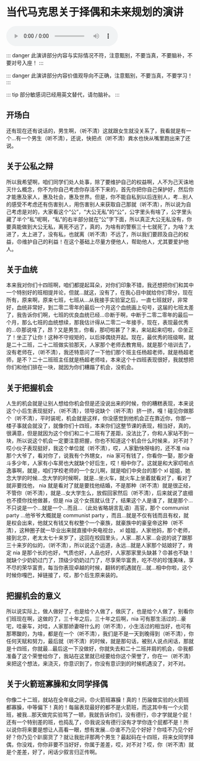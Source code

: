 # 当代马克思关于择偶和未来规划的演讲

<audio controls>
    <source :src="$withBase('/audios/当代马克思关于择偶和未来规划的演讲.WAV')">
</audio>

::: danger
此演讲部分内容与实际情况不符，注意甄别，不要当真，不要脑补，不要对号入座！
:::

::: danger
此演讲部分内容价值观导向不正确，注意甄别，不要当真，不要学习！
:::

::: tip
部分敏感词已经用英文替代，请勿脑补。
:::

## 开场白

还有现在还有说话的，男生啊，（听不清）这就跟女生就没关系了，我看就是有一个…有一个男生（听不清），还说，快把点（听不清）粪水也快从嘴里跑出来了还说。

## 关于公私之辩

所以我希望啊，咱们同学们处人处事，除了要维护自己的权益啊，人不为己天诛地灭什么概念，你不为你自己考虑你存活不下来的，首先你把你自己保护好，然后你才能惠及家人，惠及社会，惠及世界。但是，你不能自私到以后连别人，考…别人的感受不考虑还有伤害别人，用伤害别人来获取自己那就（听不清），所以说为自己考虑是对的，大家看这个“公”，“大公无私”的“公”，公字里头有啥了，公字里头藏了半个“私”呢啊，“私”的右半部分就在“公”字下面，所以真正大公无私没有，你要真能做到大公无私，离死不远了，真的，为啥有的警察三十七就死了，为啥？太进了，太上进了，没有私，也就离（听不清）不远了，所以我们要顾及自己的权益，😠维护自己的利益！在这个基础上尽量方便他人，帮助他人，尤其要爱护他人。

## 关于血统

本来我对你们十四班啊，咱们都提起耳朵，对你们印象不错，我还想把你们和其中一个特别好的班相提并论，但就…就这，没有了，在我心目中就给你们零分，现在所有，原来啊，原来七班，七班从…从我接手实验室之后，一直七班就好，非常好，血统非常好，到二零二零年的最后一个月这个血统画上句号，这届的七班太差了，我告诉你们啊，七班的优良血统已经…😠断于啊，中断于二零二零年的最后一个月，那么七班的血统想续，那我估计得从二零二一年接手，现在，表现最优秀的…😠那说啥了，昂？又是男生，你看，那叨啦甚了？来，来站起来叨啦，😡坐正了！坐正了让你！这种不守规矩的，以后择偶绕开起。现在，最优秀的班级啊，就是二十二班，二十二班做实验那天，人家那个老师去教育局，就是那个培训去了，没有老师在，（听不清），我还特意问了一下他们那个班主任杨超老师，就是杨超老师，是不？二十二班班主任就是杨超老师哇，本来这个十四班表现很好，我就想把你们和他们排在一块，就因为你们糟蹋了机会，没机会。

## 关于把握机会

人生的机会就是让别人想给你机会但是还没说出来的时候，你的糟糕表现，本来说这个小后生表现挺好，（听不清），领导说缺个（听不清）挤一挤，嘎！碰见你做那个（听不清），平时装呢，机会就是这样，你没感觉到他机会正在靠近你，你那一楼子事就会就没了，就像你们十四班，本来你们这整节课的表现，相当好，真的，很满意，但是就因为这个你们和二十二班有了差距，没法比了，你和人家站不到一块，所以说这个机会一定要注意把握，你也不知道这个机会什么时候来，对不对？哎小伙子表现挺好，我这个单位就（听不清），哎，人家勤快呀啥的，还不准 nia 那个大爷了，看对你了，说我有个外甥女， nia 家可有钱了，你看你一娶，那少奋斗多少年，人家有小车房也大就缺个好后生，哎！相中你了。这就是和大家叨啦点逸事啊，就是，咱们学校老师的一个女儿啊，就是咱们中央台的那个 xl 姐姐，她念大学的时候…念大学的时候啊，就是…坐火车，就火车上坐着就看对了，看对了就非要找他， nia 就是看对了就是要找他结婚，不是那种（听不清）就是很正经，不管你（听不清），就是…女大学生么，放假回家然后（听不清），后来就说了底细也不摸你找他做甚，但是 nia 这个女孩就认住了，结果这个人是谁了，就是那个…不只说是一个…就是一个…而且…（此处省略胡言乱语）高官，那个 communist party …他爷爷大概就是 communist party ，而且…就是不仅有钱而且有权，就是权会出来，他就又有钱又有权整个一个豪族，就豪族中的豪皇帝这种（听不清），这种圈子就一毕业出来就直接中央电视台， xl 姐姐，人家他妈，那个老师，接到北京，老太太七十来岁了，这回在校园里头，人家…那人家…会说的说了跟那三十来岁的似的，（听不清），所以说这个运道，永远…就是人家那个姑娘好了，肯定 nia 是那个长的也好，气质也好，人品也好，人家那家里头缺甚？😠甚也不缺！就缺个少奶奶过门了，顶级少奶奶过门了，尽享荣华富贵，吃不尽的珍馐美味，享不尽的荣华富贵，每当你表现卓越的时候，翻转的机遇就在…就…相中你啦，这个时候你嘎巴，掉链接了，哎，那个后生原来装的。

## 把握机会的意义

所以说实际上，做人做好了，也是给个人做了，做灰了，也是给个人做了，别看你们班现在啊，这做的了，三十年之后，三十年之后啊，nia 可有那生活过的…豪宅，哇豪车，对哇，人家那娇妻呀什么的（听不清），小生活过的相当好，也可有那寒酸的，为啥，都是在一个（听不清），我们是不是一天到晚得到（听不清），你任何天赋和努力，最后就（听不清）的时候，就是那句话，被别人说点闲话，那就是十四班，你就最…最后这一下没做好，你就失去和二十二班并肩的机会，😡我都准备了这个荣誉给你了，我站在这里就已经要给你这个荣誉了，你在一（听不清）来把这个想法，来浇灭，你意识到了，你没有意识到的时候机遇没了，对不对。

## 关于火箭班寡臊和女同学择偶

你像二十二班，就站在全年级之间，😠火箭班寡臊！真的！历届做实验的火箭班都寡臊，中等偏下！真的！每届表现最好的都不是火箭班，而这其中有一个火箭班，被我…那天做完实验骂了一顿，我就告诉你们，没有德行，😠才学就是个屁！还有一个特别差的班，也捣乱了，😠我说没有德行没有才学你连个屁都不是！所以说你将来要是想让人高看一眼，想有发展…😠谁不乃见个好好？你哇不乃见个好好？你乃见个趴窗货了？就让我批评那两个男生？最起码在十四班，将来女同学择偶，你没戏，你你非要不当好好，你属于差差，哎，对不对？哎，你（听不清）就是个差差，好了，闲话少叙言归正传啊。